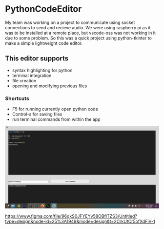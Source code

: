 # PythonCodeEditor
My team was working on a project to communicate using socket connections to send and recieve audio. We were using raspberry pi as it was to be installed at a remote place, but vscode-oss was not working in it due to some problem. So this was a quick project using python-tkinter to make a simple lightweight code editor.

## This editor supports 
- syntax highlighting for python
- terminal integration
- file creation
- opening and modifying previous files

### Shortcuts
- F5 for running currently open python code
- Control-s for saving files
- run terminal commands from within the app

![Alt text](https://github.com/manish7696/PythonCodeEditor/blob/main/example.png)



https://www.figma.com/file/96qkS0JFYEYv58OBflTZS3/Untitled?type=design&node-id=25%3A1949&mode=design&t=2CrkUtCr5ofXdFiV-1
